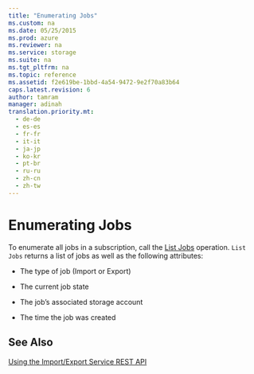 ```yaml
---
title: "Enumerating Jobs"
ms.custom: na
ms.date: 05/25/2015
ms.prod: azure
ms.reviewer: na
ms.service: storage
ms.suite: na
ms.tgt_pltfrm: na
ms.topic: reference
ms.assetid: f2e619be-1bbd-4a54-9472-9e2f70a83b64
caps.latest.revision: 6
author: tamram
manager: adinah
translation.priority.mt: 
  - de-de
  - es-es
  - fr-fr
  - it-it
  - ja-jp
  - ko-kr
  - pt-br
  - ru-ru
  - zh-cn
  - zh-tw
---
```

# Enumerating Jobs
To enumerate all jobs in a subscription, call the [List Jobs](../rest-conceptual/List-Jobs3.md) operation. `List Jobs` returns a list of jobs as well as the following attributes:  
  
-   The type of job (Import or Export)  
  
-   The current job state  
  
-   The job’s associated storage account  
  
-   The time the job was created  
  
## See Also  
 [Using the Import/Export Service REST API](../rest-conceptual/Using-the-Azure-Import-Export-Service-REST-API.md)